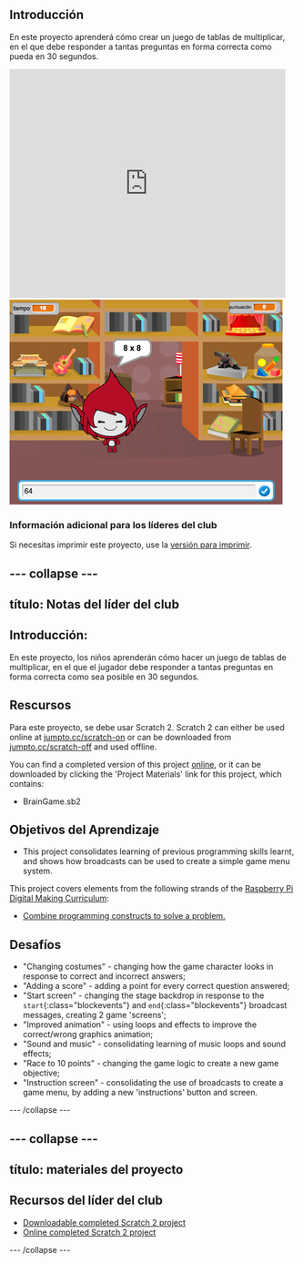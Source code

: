 ## Introducción

En este proyecto aprenderá cómo crear un juego de tablas de multiplicar, en el que debe responder a tantas preguntas en forma correcta como pueda en 30 segundos.

<div class="scratch-preview">
  <iframe allowtransparency="true" width="485" height="402" src="https://scratch.mit.edu/projects/embed/42225768/?autostart=false" frameborder="0"></iframe>
  <img src="images/brain-final.png">
</div>

### Información adicional para los líderes del club

Si necesitas imprimir este proyecto, use la [versión para imprimir](https://projects.raspberrypi.org/en/projects/brain-game/print).

## \--- collapse \---

## título: Notas del líder del club

## Introducción:

En este proyecto, los niños aprenderán cómo hacer un juego de tablas de multiplicar, en el que el jugador debe responder a tantas preguntas en forma correcta como sea posible en 30 segundos.

## Rescursos

Para este proyecto, se debe usar Scratch 2. Scratch 2 can either be used online at [jumpto.cc/scratch-on](http://jumpto.cc/scratch-on) or can be downloaded from [jumpto.cc/scratch-off](http://jumpto.cc/scratch-off) and used offline.

You can find a completed version of this project [online](http://scratch.mit.edu/projects/42225768/#editor), or it can be downloaded by clicking the 'Project Materials' link for this project, which contains:

* BrainGame.sb2

## Objetivos del Aprendizaje

* This project consolidates learning of previous programming skills learnt, and shows how broadcasts can be used to create a simple game menu system.

This project covers elements from the following strands of the [Raspberry Pi Digital Making Curriculum](http://rpf.io/curriculum):

* [Combine programming constructs to solve a problem.](https://www.raspberrypi.org/curriculum/programming/builder)

## Desafíos

* "Changing costumes" - changing how the game character looks in response to correct and incorrect answers;
* "Adding a score" - adding a point for every correct question answered;
* "Start screen" - changing the stage backdrop in response to the `start`{:class="blockevents"} and `end`{:class="blockevents"} broadcast messages, creating 2 game 'screens';
* "Improved animation" - using loops and effects to improve the correct/wrong graphics animation;
* "Sound and music" - consolidating learning of music loops and sound effects;
* "Race to 10 points" - changing the game logic to create a new game objective;
* "Instruction screen" - consolidating the use of broadcasts to create a game menu, by adding a new 'instructions' button and screen.

\--- /collapse \---

## \--- collapse \---

## título: materiales del proyecto

## Recursos del líder del club

* [Downloadable completed Scratch 2 project](resources/BrainGame.sb2)
* [Online completed Scratch 2 project](http://scratch.mit.edu/projects/42225768/#editor)

\--- /collapse \---